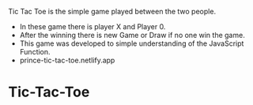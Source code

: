 Tic Tac Toe is the simple game played between the two people.
- In these game there is player X and Player 0.
- After the winning there is new Game or Draw if no one win the game.
- This game was developed to simple understanding of the JavaScript Function.
- prince-tic-tac-toe.netlify.app

# Tic-Tac-Toe
